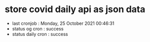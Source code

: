 # store covid daily api as json data

- last cronjob : Monday, 25 October 2021 00:46:31
- status og cron : success
- status daily cron : success
      
      